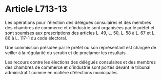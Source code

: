 # Article L713-13

Les opérations pour l'élection des délégués consulaires et des membres des chambres de commerce et d'industrie sont organisées par le préfet et sont soumises aux prescriptions des articles L. 49, L. 50, L. 58 à L. 67 et L. 86 à L. 117-1 du code électoral.

Une commission présidée par le préfet ou son représentant est chargée de veiller à la régularité du scrutin et de proclamer les résultats.

Les recours contre les élections des délégués consulaires et des membres des chambres de commerce et d'industrie sont portés devant le tribunal administratif comme en matière d'élections municipales.
